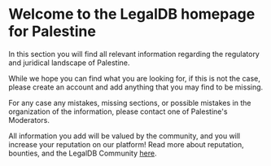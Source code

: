 <!-- TITLE: Palestine -->
<!-- SUBTITLE: Welcome to the legalDB home of Palestine -->

# Welcome to the LegalDB homepage for Palestine

In this section you will find all relevant information regarding the regulatory and juridical landscape of Palestine.

While we hope you can find what you are looking for, if this is not the case, please create an account and add anything that you may find to be missing.

For any case any mistakes, missing sections, or possible mistakes in the organization of the information, please contact one of Palestine's Moderators.

All information you add will be valued by the community, and you will increase your reputation on our platform! Read more about reputation, bounties, and the LegalDB Community [here](http://legaldb.herokuapp.com/legaldb/community).
